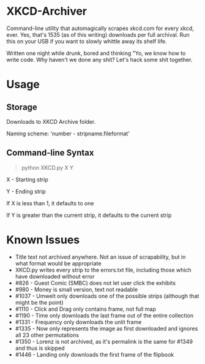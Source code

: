 # XKCD-Archiver
Command-line utility that automagically scrapes xkcd.com for every xkcd, ever. Yes, that's 1535 (as of this writing) downloads per full archival. Run this on your USB if you want to slowly whittle away its shelf life.

Written one night while drunk, bored and thinking "Yo, we know how to write code. Why haven't we done any shit? Let's hack some shit together.

# Usage
## Storage
Downloads to XKCD Archive folder.

Naming scheme: 'number - stripname.fileformat'

## Command-line Syntax

> python XKCD.py X Y

X - Starting strip

Y - Ending strip

If X is less than 1, it defaults to one

If Y is greater than the current strip, it defaults to the current strip

# Known Issues
- Title text not archived anywhere. Not an issue of scrapability, but in what format would be appropriate
- XKCD.py writes every strip to the errors.txt file, including those which have downloaded without error
- #826 - Guest Comic (SMBC) does not let user click the exhibits
- #980 - Money is small version, text not readable
- #1037 - Umwelt only downloads one of the possible strips (although that might be the point)
- #1110 - Click and Drag only contains frame, not full map
- #1190 - Time only downloads the last frame out of the entire collection
- #1331 - Frequency only downloads the unlit frame
- #1335 - Now only represents the image as first downloaded and ignores all 23 other permutations
- #1350 - Lorenz is not archived, as it's permalink is the same for #1349 and thus is skipped
- #1446 - Landing only downloads the first frame of the flipbook
